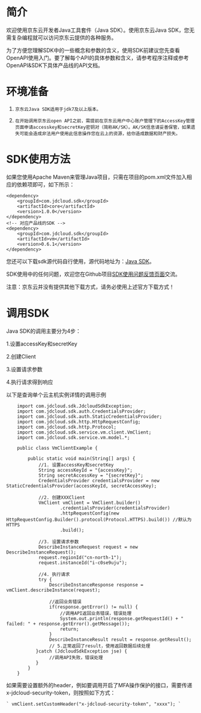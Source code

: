 
# 简介 #

欢迎使用京东云开发者Java工具套件（Java SDK）。使用京东云Java SDK，您无需复杂编程就可以访问京东云提供的各种服务。 

为了方便您理解SDK中的一些概念和参数的含义，使用SDK前建议您先查看OpenAPI使用入门。要了解每个API的具体参数和含义，请参考程序注释或参考OpenAPI&SDK下具体产品线的API文档。


# 环境准备 #

1.     京东云Java SDK适用于jdk7及以上版本。

2.     在开始调用京东云open API之前，需提前在京东云用户中心账户管理下的AccessKey管理页面申请accesskey和secretKey密钥对（简称AK/SK）。AK/SK信息请妥善保管，如果遗失可能会造成非法用户使用此信息操作您在云上的资源，给你造成数据和财产损失。



# SDK使用方法 #

如果您使用Apache Maven来管理Java项目，只需在项目的pom.xml文件加入相应的依赖项即可，如下所示：
```
<dependency>
    <groupId>com.jdcloud.sdk</groupId>
    <artifactId>core</artifactId>
    <version>1.0.0</version>
</dependency>
<!-- 对应产品线的SDK -->
<dependency>
    <groupId>com.jdcloud.sdk</groupId>
    <artifactId>vm</artifactId>
    <version>0.6.1</version>
</dependency>
```
您还可以下载sdk源代码自行使用，源代码地址为：[Java SDK](https://github.com/jdcloud-api/jdcloud-sdk-java)。

SDK使用中的任何问题，欢迎您在Github项目[SDK使用问题反馈页面](https://github.com/jdcloud-api/jdcloud-sdk-java/issues)交流。

注意：京东云并没有提供其他下载方式，请务必使用上述官方下载方式！

 

# 调用SDK #

Java SDK的调用主要分为4步：

 1.设置accessKey和secretKey

 2.创建Client

 3.设置请求参数

 4.执行请求得到响应

以下是查询单个云主机实例详情的调用示例

```
	import com.jdcloud.sdk.JdcloudSdkException;
	import com.jdcloud.sdk.auth.CredentialsProvider;
	import com.jdcloud.sdk.auth.StaticCredentialsProvider;
	import com.jdcloud.sdk.http.HttpRequestConfig;
	import com.jdcloud.sdk.http.Protocol;
	import com.jdcloud.sdk.service.vm.client.VmClient;
	import com.jdcloud.sdk.service.vm.model.*;
	
	public class VmClientExample {

	    public static void main(String[] args) {
	        //1. 设置accessKey和secretKey
	        String accessKeyId = "{accessKey}";
	        String secretAccessKey = "{secretKey}";
	        CredentialsProvider credentialsProvider = new StaticCredentialsProvider(accessKeyId, secretAccessKey);

	        //2. 创建XXXClient
	        VmClient vmClient = VmClient.builder()
	                .credentialsProvider(credentialsProvider)
	                .httpRequestConfig(new HttpRequestConfig.Builder().protocol(Protocol.HTTPS).build()) //默认为HTTPS
	                .build();

	        //3. 设置请求参数
	        DescribeInstanceRequest request = new DescribeInstanceRequest();
	        request.regionId("cn-north-1");
	        request.instanceId("i-c0se9uju");

	        //4. 执行请求
	        try {
	            DescribeInstanceResponse response = vmClient.describeInstance(request);

	            //返回业务错误
	            if(response.getError() != null) {
	                //调用API返回业务错误，错误处理
	                System.out.println(response.getRequestId() + " failed: " + response.getError().getMessage());
	                return;
	            }
	            DescribeInstanceResult result = response.getResult();
	            // 5.正常返回了result，使用返回数据后续处理
 	       }catch (JdcloudSdkException jse) {
	            //调用API失败，错误处理
 	       }
	    }
	}
```

如果需要设置额外的header，例如要调用开启了MFA操作保护的接口，需要传递x-jdcloud-security-token，则按照如下方式：

	` vmClient.setCustomHeader("x-jdcloud-security-token", "xxxx"); `
